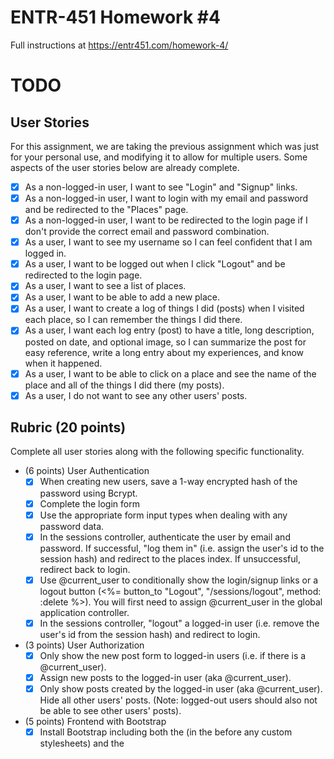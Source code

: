 # ENTR-451 Homework #4

Full instructions at https://entr451.com/homework-4/

# TODO
## User Stories
For this assignment, we are taking the previous assignment which was just for your personal use, and modifying it to allow for multiple users.  Some aspects of the user stories below are already complete.

- [x] As a non-logged-in user, I want to see "Login" and "Signup" links.
- [x] As a non-logged-in user, I want to login with my email and password and be redirected to the "Places" page.
- [x] As a non-logged-in user, I want to be redirected to the login page if I don't provide the correct email and password combination.
- [x] As a user, I want to see my username so I can feel confident that I am logged in.
- [x] As a user, I want to be logged out when I click "Logout" and be redirected to the login page.
- [x] As a user, I want to see a list of places.
- [x] As a user, I want to be able to add a new place.
- [x] As a user, I want to create a log of things I did (posts) when I visited each place, so I can remember the things I did there.
- [x] As a user, I want each log entry (post) to have a title, long description, posted on date, and optional image, so I can summarize the post for easy reference, write a long entry about my experiences, and know when it happened.
- [x] As a user, I want to be able to click on a place and see the name of the place and all of the things I did there (my posts).
- [x] As a user, I do not want to see any other users' posts.

## Rubric (20 points)
Complete all user stories along with the following specific functionality.

- (6 points) User Authentication
	- [x] When creating new users, save a 1-way encrypted hash of the password using Bcrypt.
	- [x] Complete the login form
	- [x] Use the appropriate form input types when dealing with any password data.
	- [x] In the sessions controller, authenticate the user by email and password. If successful, "log them in" (i.e. assign the user's id to the session hash) and redirect to the places index. If unsuccessful, redirect back to login.
	- [x] Use @current_user to conditionally show the login/signup links or a logout button (<%= button_to "Logout", "/sessions/logout", method: :delete %>). You will first need to assign @current_user in the global application controller.
	- [x] In the sessions controller, "logout" a logged-in user (i.e. remove the user's id from the session hash) and redirect to login.
- (3 points) User Authorization
	- [x] Only show the new post form to logged-in users (i.e. if there is a @current_user).
	- [x] Assign new posts to the logged-in user (aka @current_user).
	- [x] Only show posts created by the logged-in user (aka @current_user). Hide all other users' posts. (Note: logged-out users should also not be able to see other users' posts).
- (5 points) Frontend with Bootstrap
	- [x] Install Bootstrap including both the <link> (in the <head> before any custom stylesheets) and the <script> (just before the closing </body>).
	- [x] Add Bootstrap's navbar component (any version). Move the relevant links (e.g. "Home", "Login", "Signup", "Logout") into the navbar.
	- [x] Wrap the <%= yield %> content in a Bootstrap .container.
	- [x] Using the Bootstrap button component, style the links to forms and the form submit buttons.
	- [x] Use the Bootstrap grid for posts (3 posts per row on large screens, stacking on small screens). See wireframe.
	- [x] Use the bootstrap spacing (margin or padding) as needed, but at least twice (not counting the navbar).
- (3 points) File Attachment
	- [x] Configure the application for uploads:
	- [x] uncomment the image_processing gem in the Gemfile
	- [x] run rails active_storage:install to create the migrations
	- [x] then run rails db:migrate to execute the migrations
	- [x] in both config/environments/development.rb and config/environments/production.rb, tell the application to use the :local service for uploading files (i.e. config.active_storage.service = :local)
	- [x] Enable attachments in the Post model.
	- [x] Add a new field to the posts form for uploading an image (form.file_field).
	- [x] If a post has an attached image (post.image.attached?), display the attached image (url_for(post.image)).
- (2 points) Deployment with Heroku
	- [ ] Follow the steps to connect to Heroku and deploy your app (https://entr451.com/deployment-with-heroku/)
	- [ ] Once live, add the URL to your live heroku website in the README.md file of your app.